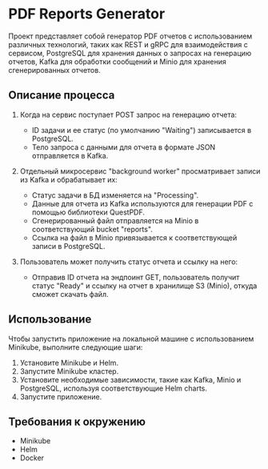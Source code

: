 # PDF Reports Generator

Проект представляет собой генератор PDF отчетов с использованием различных технологий, таких как REST и gRPC для взаимодействия с сервисом, PostgreSQL для хранения данных о запросах на генерацию отчетов, Kafka для обработки сообщений и Minio для хранения сгенерированных отчетов.

## Описание процесса

1. Когда на сервис поступает POST запрос на генерацию отчета:
   - ID задачи и ее статус (по умолчанию "Waiting") записывается в PostgreSQL.
   - Тело запроса с данными для отчета в формате JSON отправляется в Kafka.

2. Отдельный микросервис "background worker" просматривает записи из Kafka и обрабатывает их:
   - Статус задачи в БД изменяется на "Processing".
   - Данные для отчета из Kafka используются для генерации PDF с помощью библиотеки QuestPDF.
   - Сгенерированный файл отправляется на Minio в соответствующий bucket "reports".
   - Ссылка на файл в Minio привязывается к соответствующей записи в PostgreSQL.

3. Пользователь может получить статус отчета и ссылку на него:
   - Отправив ID отчета на эндпоинт GET, пользователь получит статус "Ready" и ссылку на отчет в хранилище S3 (Minio), откуда сможет скачать файл.

## Использование

Чтобы запустить приложение на локальной машине с использованием Minikube, выполните следующие шаги:

1. Установите Minikube и Helm.
2. Запустите Minikube кластер.
3. Установите необходимые зависимости, такие как Kafka, Minio и PostgreSQL, используя соответствующие Helm charts.
4. Запустите приложение.

## Требования к окружению

- Minikube
- Helm
- Docker
